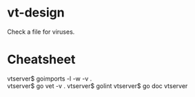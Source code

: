 # vt-design
Check a file for viruses.

# Cheatsheet
vtserver$ goimports -l -w -v .  
vtserver$ go vet -v .
vtserver$ golint
vtserver$ go doc vtserver
